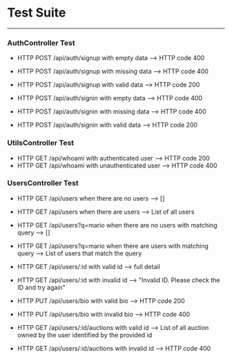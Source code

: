 # Test Suite
___
### AuthController Test

* HTTP POST /api/auth/signup with empty data --> HTTP code 400
* HTTP POST /api/auth/signup with missing data --> HTTP code 400
* HTTP POST /api/auth/signup with valid data --> HTTP code 200

* HTTP POST /api/auth/signin with empty data --> HTTP code 400
* HTTP POST /api/auth/signin with missing data --> HTTP code 400
* HTTP POST /api/auth/signin with valid data --> HTTP code 200


### UtilsController Test

* HTTP GET /api/whoami with authenticated user --> HTTP code 200
* HTTP GET /api/whoami with unauthenticated user --> HTTP code 400


### UsersController Test

* HTTP GET /api/users when there are no users --> []
* HTTP GET /api/users when there are users --> List of all users
* HTTP GET /api/users?q=mario when there are no users with matching query --> []
* HTTP GET /api/users?q=mario when there are users with matching query --> List of users that match the query

* HTTP GET /api/users/:id with valid id --> full detail
* HTTP GET /api/users/:id with invalid id --> "Invalid ID. Please check the ID and try again"

* HTTP PUT /api/users/bio with valid bio --> HTTP code 200
* HTTP PUT /api/users/bio with invalid bio --> HTTP code 400

* HTTP GET /api/users/:id/auctions with valid id --> List of all auction owned by the user identified by the provided id
* HTTP GET /api/users/:id/auctions with invalid id --> HTTP code 400





